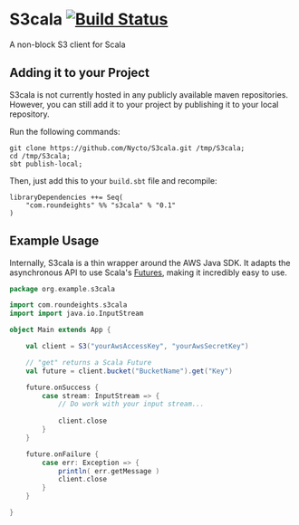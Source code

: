 S3cala [![Build Status](https://secure.travis-ci.org/Nycto/S3cala.png?branch=master)](http://travis-ci.org/Nycto/S3cala)
======

A non-block S3 client for Scala

Adding it to your Project
-------------------------

S3cala is not currently hosted in any publicly available maven repositories.
However, you can still add it to your project by publishing it to your local
repository.

Run the following commands:

```
git clone https://github.com/Nycto/S3cala.git /tmp/S3cala;
cd /tmp/S3cala;
sbt publish-local;
```

Then, just add this to your `build.sbt` file and recompile:

```
libraryDependencies ++= Seq(
    "com.roundeights" %% "s3cala" % "0.1"
)
```

Example Usage
-------------

Internally, S3cala is a thin wrapper around the AWS Java SDK. It adapts
the asynchronous API to use Scala's
[Futures](http://docs.scala-lang.org/overviews/core/futures.html), making
it incredibly easy to use.

```scala
package org.example.s3cala

import com.roundeights.s3cala
import import java.io.InputStream

object Main extends App {

    val client = S3("yourAwsAccessKey", "yourAwsSecretKey")

    // "get" returns a Scala Future
    val future = client.bucket("BucketName").get("Key")

    future.onSuccess {
        case stream: InputStream => {
            // Do work with your input stream...
            
            client.close
        }
    }

    future.onFailure {
        case err: Exception => {
            println( err.getMessage )
            client.close
        }
    }

}
```
